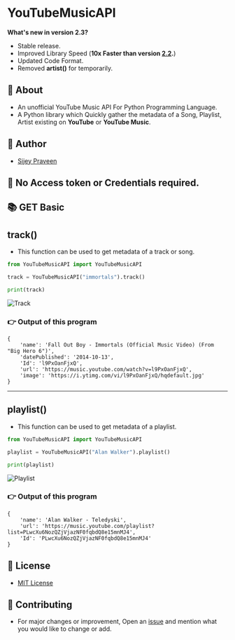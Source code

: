# YouTubeMusicAPI

**What's new  in version 2.3?**

- Stable release.
- Improved Library Speed (**10x Faster than version [2.2]().**)
- Updated Code Format.
- Removed **artist()** for temporarily.

## 📜 About
- An unofficial YouTube Music API For Python Programming Language.<br>
- A Python library which Quickly gather the metadata of a Song, Playlist, Artist existing on **YouTube** or **YouTube Music**.

## 👤 Author
- [Sijey Praveen](https://github.com/sijey-praveen/)

## 🔑 No Access token or Credentials required.

## 📚 GET Basic 

## track()
- This function can be used to get metadata of a track or song.

```python
from YouTubeMusicAPI import YouTubeMusicAPI

track = YouTubeMusicAPI("immortals").track()

print(track)
```

![Track](https://i.imgur.com/2C9VdKO.png)

### 👉 Output of this program

```
{
    'name': 'Fall Out Boy - Immortals (Official Music Video) (From "Big Hero 6")', 
    'datePublished': '2014-10-13', 
    'Id': 'l9PxOanFjxQ', 
    'url': 'https://music.youtube.com/watch?v=l9PxOanFjxQ', 
    'image': 'https://i.ytimg.com/vi/l9PxOanFjxQ/hqdefault.jpg'
}
```

<hr>

## playlist()
- This function can be used to get metadata of a playlist.

```python
from YouTubeMusicAPI import YouTubeMusicAPI

playlist = YouTubeMusicAPI("Alan Walker").playlist()

print(playlist)
```

![Playlist](https://i.imgur.com/9rqpVKR.png)

### 👉 Output of this program

```
{
    'name': 'Alan Walker - Teledyski', 
    'url': 'https://music.youtube.com/playlist?list=PLwcXu6NozQZjVjazNF0fqbdQ8e15mnMJ4', 
    'Id': 'PLwcXu6NozQZjVjazNF0fqbdQ8e15mnMJ4'
}
```

## 🧾 License
- [MIT License](https://mit-license.org/)

## 🤝 Contributing
- For major changes or improvement, Open an <a href="https://github.com/sijey-praveen/YouTube-Music-API/issues">issue</a> and mention what you would like to change or add. 

